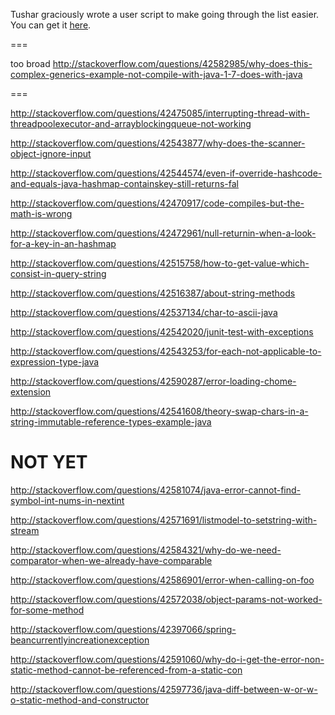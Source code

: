 Tushar graciously wrote a user script to make going through the list easier. You can get it [here](https://github.com/tusharjadhav219/Userscript-for-delete-candidates).

===


too broad http://stackoverflow.com/questions/42582985/why-does-this-complex-generics-example-not-compile-with-java-1-7-does-with-java

===

http://stackoverflow.com/questions/42475085/interrupting-thread-with-threadpoolexecutor-and-arrayblockingqueue-not-working

http://stackoverflow.com/questions/42543877/why-does-the-scanner-object-ignore-input

http://stackoverflow.com/questions/42544574/even-if-override-hashcode-and-equals-java-hashmap-containskey-still-returns-fal

http://stackoverflow.com/questions/42470917/code-compiles-but-the-math-is-wrong

http://stackoverflow.com/questions/42472961/null-returnin-when-a-look-for-a-key-in-an-hashmap

http://stackoverflow.com/questions/42515758/how-to-get-value-which-consist-in-query-string

http://stackoverflow.com/questions/42516387/about-string-methods

http://stackoverflow.com/questions/42537134/char-to-ascii-java

http://stackoverflow.com/questions/42542020/junit-test-with-exceptions

http://stackoverflow.com/questions/42543253/for-each-not-applicable-to-expression-type-java

http://stackoverflow.com/questions/42590287/error-loading-chome-extension

http://stackoverflow.com/questions/42541608/theory-swap-chars-in-a-string-immutable-reference-types-example-java


NOT YET
=====

http://stackoverflow.com/questions/42581074/java-error-cannot-find-symbol-int-nums-in-nextint

http://stackoverflow.com/questions/42571691/listmodel-to-setstring-with-stream

http://stackoverflow.com/questions/42584321/why-do-we-need-comparator-when-we-already-have-comparable

http://stackoverflow.com/questions/42586901/error-when-calling-on-foo

http://stackoverflow.com/questions/42572038/object-params-not-worked-for-some-method

http://stackoverflow.com/questions/42397066/spring-beancurrentlyincreationexception

http://stackoverflow.com/questions/42591060/why-do-i-get-the-error-non-static-method-cannot-be-referenced-from-a-static-con

http://stackoverflow.com/questions/42597736/java-diff-between-w-or-w-o-static-method-and-constructor
